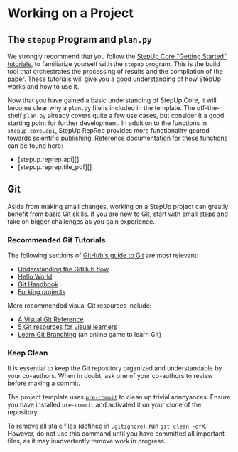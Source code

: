 # Working on a Project

## The `stepup` Program and `plan.py`

We strongly recommend that you follow the [StepUp Core "Getting Started" tutorials](https://reproducible-reporting.github.io/stepup-core/getting_started/introduction/),
to familiarize yourself with the `stepup` program.
This is the build tool that orchestrates the processing of results and the compilation of the paper.
These tutorials will give you a good understanding of how StepUp works and how to use it.

Now that you have gained a basic understanding of StepUp Core,
it will become clear why a `plan.py` file is included in the template.
The off-the-shelf `plan.py` already covers quite a few use cases,
but consider it a good starting point for further development.
In addition to the functions in `stepup.core.api`, StepUp RepRep provides more functionality geared towards scientific publishing.
Reference documentation for these functions can be found here:

- [stepup.reprep.api][]
- [stepup.reprep.tile_pdf][]


## Git

Aside from making small changes, working on a StepUp project can greatly benefit from basic Git skills.
If you are new to Git, start with small steps and take on bigger challenges as you gain experience.

### Recommended Git Tutorials

The following sections of [GitHub's guide to Git](https://guides.github.com/) are most relevant:

- [Understanding the GitHub flow](https://guides.github.com/introduction/flow/)
- [Hello World](https://guides.github.com/activities/hello-world/)
- [Git Handbook](https://guides.github.com/introduction/git-handbook/)
- [Forking projects](https://guides.github.com/activities/forking/)

More recommended visual Git resources include:

- [A Visual Git Reference](https://marklodato.github.io/visual-git-guide/index-en.html)
- [5 Git resources for visual learners](https://about.gitlab.com/blog/2022/09/14/git-resources-for-visual-learners/)
- [Learn Git Branching](https://learngitbranching.js.org/) (an online game to learn Git)


### Keep Clean

It is essential to keep the Git repository organized and understandable by your co-authors.
When in doubt, ask one of your co-authors to review before making a commit.

The project template uses  [`pre-commit`](https://pre-commit.com) to clean up trivial annoyances.
Ensure you have installed `pre-commit` and activated it on your clone of the repository.

To remove all stale files (defined in `.gitignore`), run `git clean -dfX`.
However, do not use this command until you have committed all important files,
as it may inadvertently remove work in progress.
